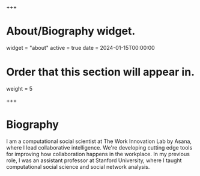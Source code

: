 +++
# About/Biography widget.
widget = "about"
active = true
date = 2024-01-15T00:00:00

# Order that this section will appear in.
weight = 5

+++

# Biography

I am a computational social scientist at The Work Innovation Lab by Asana, where I lead collaborative intelligence. We're developing cutting edge tools for improving how collaboration happens in the workplace. In my previous role, I was an assistant professor at Stanford University, where I taught computational social science and social network analysis. 